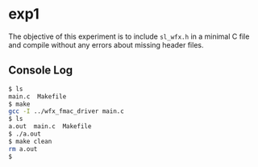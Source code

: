 # exp1

The objective of this experiment is to include `sl_wfx.h` in a minimal C file
and compile without any errors about missing header files.


## Console Log

```bash
$ ls
main.c  Makefile
$ make
gcc -I ../wfx_fmac_driver main.c
$ ls
a.out  main.c  Makefile
$ ./a.out
$ make clean
rm a.out
$
```
